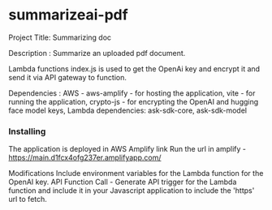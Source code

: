 # summarizeai-pdf
Project Title: Summarizing doc

Description : Summarize an uploaded pdf document.

Lambda functions index.js is used to get the OpenAi key and encrypt it and send it via API gateway to function.

Dependencies : 
AWS - aws-amplify -  for hosting the application, 
vite - for running the application, 
crypto-js -  for encrypting the OpenAI and hugging face model keys, 
Lambda dependencies: ask-sdk-core, ask-sdk-model

### Installing

The application is deployed in AWS Amplify link 
Run the url in amplify - https://main.d1fcx4ofg237er.amplifyapp.com/

Modifications
Include environment variables for the Lambda function for the OpenAI key.
API Function Call - Generate API trigger for the Lambda function and include it in your Javascript application to include the 'https' url to fetch. 


